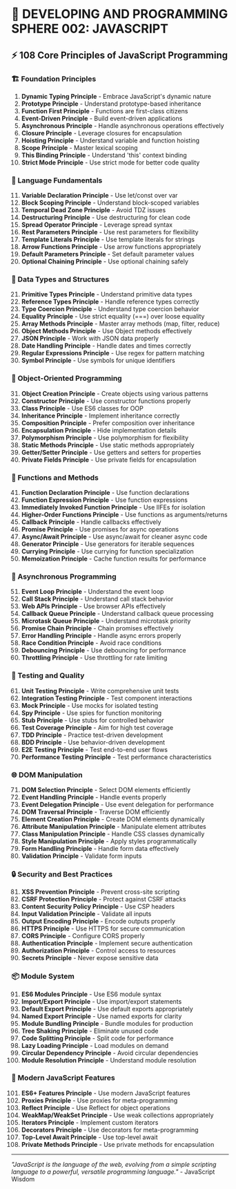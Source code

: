 # 🌟 DEVELOPING AND PROGRAMMING SPHERE 002: JAVASCRIPT

## ⚡ 108 Core Principles of JavaScript Programming

### 🏗️ Foundation Principles

1. **Dynamic Typing Principle** - Embrace JavaScript's dynamic nature
2. **Prototype Principle** - Understand prototype-based inheritance
3. **Function First Principle** - Functions are first-class citizens
4. **Event-Driven Principle** - Build event-driven applications
5. **Asynchronous Principle** - Handle asynchronous operations effectively
6. **Closure Principle** - Leverage closures for encapsulation
7. **Hoisting Principle** - Understand variable and function hoisting
8. **Scope Principle** - Master lexical scoping
9. **This Binding Principle** - Understand 'this' context binding
10. **Strict Mode Principle** - Use strict mode for better code quality

### 🎯 Language Fundamentals

11. **Variable Declaration Principle** - Use let/const over var
12. **Block Scoping Principle** - Understand block-scoped variables
13. **Temporal Dead Zone Principle** - Avoid TDZ issues
14. **Destructuring Principle** - Use destructuring for clean code
15. **Spread Operator Principle** - Leverage spread syntax
16. **Rest Parameters Principle** - Use rest parameters for flexibility
17. **Template Literals Principle** - Use template literals for strings
18. **Arrow Functions Principle** - Use arrow functions appropriately
19. **Default Parameters Principle** - Set default parameter values
20. **Optional Chaining Principle** - Use optional chaining safely

### 🧮 Data Types and Structures

21. **Primitive Types Principle** - Understand primitive data types
22. **Reference Types Principle** - Handle reference types correctly
23. **Type Coercion Principle** - Understand type coercion behavior
24. **Equality Principle** - Use strict equality (===) over loose equality
25. **Array Methods Principle** - Master array methods (map, filter, reduce)
26. **Object Methods Principle** - Use Object methods effectively
27. **JSON Principle** - Work with JSON data properly
28. **Date Handling Principle** - Handle dates and times correctly
29. **Regular Expressions Principle** - Use regex for pattern matching
30. **Symbol Principle** - Use symbols for unique identifiers

### 🎨 Object-Oriented Programming

31. **Object Creation Principle** - Create objects using various patterns
32. **Constructor Principle** - Use constructor functions properly
33. **Class Principle** - Use ES6 classes for OOP
34. **Inheritance Principle** - Implement inheritance correctly
35. **Composition Principle** - Prefer composition over inheritance
36. **Encapsulation Principle** - Hide implementation details
37. **Polymorphism Principle** - Use polymorphism for flexibility
38. **Static Methods Principle** - Use static methods appropriately
39. **Getter/Setter Principle** - Use getters and setters for properties
40. **Private Fields Principle** - Use private fields for encapsulation

### 🔧 Functions and Methods

41. **Function Declaration Principle** - Use function declarations
42. **Function Expression Principle** - Use function expressions
43. **Immediately Invoked Function Principle** - Use IIFEs for isolation
44. **Higher-Order Functions Principle** - Use functions as arguments/returns
45. **Callback Principle** - Handle callbacks effectively
46. **Promise Principle** - Use promises for async operations
47. **Async/Await Principle** - Use async/await for cleaner async code
48. **Generator Principle** - Use generators for iterable sequences
49. **Currying Principle** - Use currying for function specialization
50. **Memoization Principle** - Cache function results for performance

### 🚀 Asynchronous Programming

51. **Event Loop Principle** - Understand the event loop
52. **Call Stack Principle** - Understand call stack behavior
53. **Web APIs Principle** - Use browser APIs effectively
54. **Callback Queue Principle** - Understand callback queue processing
55. **Microtask Queue Principle** - Understand microtask priority
56. **Promise Chain Principle** - Chain promises effectively
57. **Error Handling Principle** - Handle async errors properly
58. **Race Condition Principle** - Avoid race conditions
59. **Debouncing Principle** - Use debouncing for performance
60. **Throttling Principle** - Use throttling for rate limiting

### 🧪 Testing and Quality

61. **Unit Testing Principle** - Write comprehensive unit tests
62. **Integration Testing Principle** - Test component interactions
63. **Mock Principle** - Use mocks for isolated testing
64. **Spy Principle** - Use spies for function monitoring
65. **Stub Principle** - Use stubs for controlled behavior
66. **Test Coverage Principle** - Aim for high test coverage
67. **TDD Principle** - Practice test-driven development
68. **BDD Principle** - Use behavior-driven development
69. **E2E Testing Principle** - Test end-to-end user flows
70. **Performance Testing Principle** - Test performance characteristics

### 🌐 DOM Manipulation

71. **DOM Selection Principle** - Select DOM elements efficiently
72. **Event Handling Principle** - Handle events properly
73. **Event Delegation Principle** - Use event delegation for performance
74. **DOM Traversal Principle** - Traverse DOM efficiently
75. **Element Creation Principle** - Create DOM elements dynamically
76. **Attribute Manipulation Principle** - Manipulate element attributes
77. **Class Manipulation Principle** - Handle CSS classes dynamically
78. **Style Manipulation Principle** - Apply styles programmatically
79. **Form Handling Principle** - Handle form data effectively
80. **Validation Principle** - Validate form inputs

### 🔒 Security and Best Practices

81. **XSS Prevention Principle** - Prevent cross-site scripting
82. **CSRF Protection Principle** - Protect against CSRF attacks
83. **Content Security Policy Principle** - Use CSP headers
84. **Input Validation Principle** - Validate all inputs
85. **Output Encoding Principle** - Encode outputs properly
86. **HTTPS Principle** - Use HTTPS for secure communication
87. **CORS Principle** - Configure CORS properly
88. **Authentication Principle** - Implement secure authentication
89. **Authorization Principle** - Control access to resources
90. **Secrets Principle** - Never expose sensitive data

### 📦 Module System

91. **ES6 Modules Principle** - Use ES6 module syntax
92. **Import/Export Principle** - Use import/export statements
93. **Default Export Principle** - Use default exports appropriately
94. **Named Export Principle** - Use named exports for clarity
95. **Module Bundling Principle** - Bundle modules for production
96. **Tree Shaking Principle** - Eliminate unused code
97. **Code Splitting Principle** - Split code for performance
98. **Lazy Loading Principle** - Load modules on demand
99. **Circular Dependency Principle** - Avoid circular dependencies
100. **Module Resolution Principle** - Understand module resolution

### 🚀 Modern JavaScript Features

101. **ES6+ Features Principle** - Use modern JavaScript features
102. **Proxies Principle** - Use proxies for meta-programming
103. **Reflect Principle** - Use Reflect for object operations
104. **WeakMap/WeakSet Principle** - Use weak collections appropriately
105. **Iterators Principle** - Implement custom iterators
106. **Decorators Principle** - Use decorators for meta-programming
107. **Top-Level Await Principle** - Use top-level await
108. **Private Methods Principle** - Use private methods for encapsulation

---

*"JavaScript is the language of the web, evolving from a simple scripting language to a powerful, versatile programming language."* - JavaScript Wisdom


